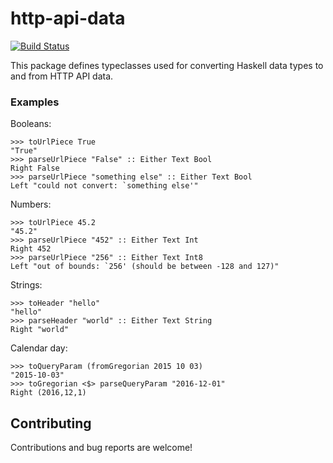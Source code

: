 # http-api-data

[![Build Status](https://secure.travis-ci.org/fizruk/http-api-data.png?branch=master)](http://travis-ci.org/fizruk/http-api-data)

This package defines typeclasses used for converting Haskell data types to and from HTTP API data.

### Examples

Booleans:

```
>>> toUrlPiece True
"True"
>>> parseUrlPiece "False" :: Either Text Bool
Right False
>>> parseUrlPiece "something else" :: Either Text Bool
Left "could not convert: `something else'"
```

Numbers:

```
>>> toUrlPiece 45.2
"45.2"
>>> parseUrlPiece "452" :: Either Text Int
Right 452
>>> parseUrlPiece "256" :: Either Text Int8
Left "out of bounds: `256' (should be between -128 and 127)"
```

Strings:

```
>>> toHeader "hello"
"hello"
>>> parseHeader "world" :: Either Text String
Right "world"
```

Calendar day:

```
>>> toQueryParam (fromGregorian 2015 10 03)
"2015-10-03"
>>> toGregorian <$> parseQueryParam "2016-12-01"
Right (2016,12,1)
```

## Contributing

Contributions and bug reports are welcome!

